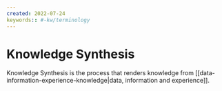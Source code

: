 ```yaml
---
created: 2022-07-24
keywords:: #-kw/terminology  
---
```


# Knowledge Synthesis

Knowledge Synthesis is the process that renders knowledge from [[data-information-experience-knowledge|data, information and experience]].